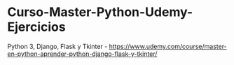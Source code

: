 # Curso-Master-Python-Udemy-Ejercicios
Python 3, Django, Flask y Tkinter - https://www.udemy.com/course/master-en-python-aprender-python-django-flask-y-tkinter/
